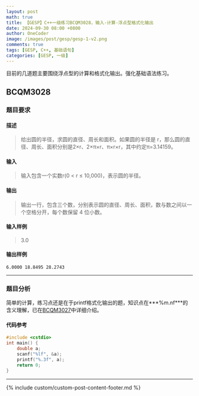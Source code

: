 ```yaml
---
layout: post
math: true
title: 【GESP】C++一级练习BCQM3028，输入-计算-浮点型格式化输出
date: 2024-09-30 08:00 +0800
author: OneCoder
image: /images/post/gesp/gesp-1-v2.png
comments: true
tags: [GESP, C++, 基础语句]
categories: [GESP, 一级]
---
```

目前的几道题主要围绕浮点型的计算和格式化输出。强化基础语法练习。

<!--more-->

## BCQM3028

### 题目要求

#### 描述

>给出圆的半径，求圆的直径、周长和面积。如果圆的半径是 r，那么圆的直径、周长、面积分别是2×r、2×π×r、π×r×r，其中约定π=3.14159。

#### 输入

>输入包含一个实数r(0 < r ≤ 10,000)，表示圆的半径。

#### 输出

>输出一行，包含三个数，分别表示圆的直径、周长、面积，数与数之间以一个空格分开，每个数保留 4 位小数。

#### 输入样例

>3.0

#### 输出样例

```console
6.0000 18.8495 28.2743
```

---

### 题目分析

简单的计算，练习点还是在于printf格式化输出的题，知识点在***%m.nf***的含义理解，已在[BCQM3027](https://www.coderli.com/gesp-1-bcqm3027/)中详细介绍。

#### 代码参考

```cpp
#include <cstdio>
int main() {
    double a;
    scanf("%lf", &a);
    printf("%.3f", a);
    return 0;
}
```

---

{% include custom/custom-post-content-footer.md %}
